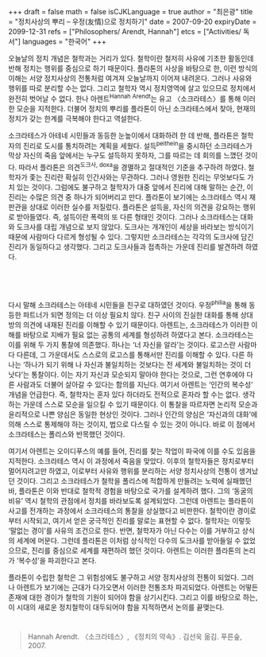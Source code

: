 +++
draft = false
math = false
isCJKLanguage = true
author = "최은광"
title = "정치사상의 뿌리 – 우정(友情)으로 정치하기"
date = 2007-09-20
expiryDate = 2099-12-31
refs = ["Philosophers/ Arendt, Hannah"]
etcs = ["Activities/ 독서"]
languages = "한국어"
+++

오늘날의 정치 개념은 철학과는 거리가 있다. 철학이란 철저히 사유에 기초한 활동인데 반해 정치는 행위를 중심으로 하기 때문이다. 플라톤의 사상을 바탕으로 한, 이런 방식의 이해는 서양 정치사상의 전통처럼 여겨져 오늘날까지 이어져 내려온다. 그러나 사유와 행위를 따로 분리할 수는 없다. 그리고 철학자 역시 정치영역에 살고 있으므로 정치에서 완전히 벗어날 수 없다. 한나 아렌트<sup>Hannah Arendt</sup>는 유고 〈소크라테스〉를 통해 이러한 모순을 지적한다. 더불어 정치의 뿌리를 플라톤이 아닌 소크라테스에서 찾아, 현재의 정치가 갖는 한계를 극복해야 한다고 역설한다.

소크라테스가 아테네 시민들과 동등한 눈높이에서 대화하려 한 데 반해, 플라톤은 철학자의 진리로 도시를 통치하려는 계획을 세웠다. 설득<sup>peithein</sup>을 중시하던 소크라테스가 막상 자신의 죽음 앞에서는 누구도 설득하지 못하자, 그를 따르는 데 회의를 느꼈던 것이다. 따라서 플라톤은 의견<sup>도크사, doxa</sup>을 경멸하고 절대적인 기준을 추구하려 하였다. 철학자가 좇는 진리란 확실히 인간사와는 무관하다. 그러나 영원한 진리는 무엇보다도 가치 있는 것이다. 그럼에도 불구하고 철학자가 대중 앞에서 진리에 대해 말하는 순간, 이 진리는 수많은 의견 중 하나가 되어버리고 만다. 플라톤이 보기에는 소크라테스 역시 재판관을 상대로 이러한 실수를 저질렀다. 플라톤은 설득을, 자신의 의견을 강요하는 행위로 받아들였다. 즉, 설득이란 폭력의 또 다른 형태인 것이다. 그러나 소크라테스는 대화와 도크사를 대립 개념으로 보지 않았다. 도크사는 개개인이 세상을 바라보는 방식이기 때문에 사람마다 다르게 형성될 수 있다. 그렇지만 소크라테스는 각각의 도크사에 담긴 진리가 동일하다고 생각했다. 그리고 도크사들과 접촉하는 가운데 진리를 발견하려 하였다.

<br>

<script async src="https://pagead2.googlesyndication.com/pagead/js/adsbygoogle.js?client=ca-pub-2618164900782657"
     crossorigin="anonymous"></script>
<ins class="adsbygoogle"
     style="display:block; text-align:center;"
     data-ad-layout="in-article"
     data-ad-format="fluid"
     data-ad-client="ca-pub-2618164900782657"
     data-ad-slot="9803941047"></ins>
<script>
     (adsbygoogle = window.adsbygoogle || []).push({});
</script>

<br>

다시 말해 소크라테스는 아테네 시민들을 친구로 대하였던 것이다. 우정<sup>philia</sup>을 통해 동등한 파트너가 되면 정의는 더 이상 필요치 않다. 친구 사이의 진실한 대화를 통해 상대방의 의견에 내재된 진리를 이해할 수 있기 때문이다. 아렌트는, 소크라테스가 이러한 이해를 바탕으로 지배가 필요 없는 공통의 세계를 형성하려 하였다고 본다. 소크라테스는 이를 위해 두 가지 통찰에 의존했다. 하나는 ‘너 자신을 알라’는 것이다. 로고스란 사람마다 다른데, 그 가운데서도 스스로의 로고스를 통해서만 진리를 이해할 수 있다. 다른 하나는 ‘하나가 되기 위해 나 자신과 불일치하는 것보다는 전 세계와 불일치하는 것이 더 낫다’는 통찰이다. 이는 자기 자신과 모순되지 말아야 한다는 것으로, 그런 연후에야 다른 사람과도 더불어 살아갈 수 있다는 함의를 지닌다. 여기서 아렌트는 ‘인간의 복수성’ 개념을 언급한다. 즉, 철학자는 혼자 있다 하더라도 전적으로 혼자라 할 수는 없다. 생각하는 가운데 스스로 모순을 일으킬 수 있기 때문이다. 이 통찰을 따르자면 논리적 모순과 윤리적으로 나쁜 양심은 동일한 현상인 것이다. 그러나 인간의 양심은 ‘자신과의 대화’에 의해 스스로 통제해야 하는 것이지, 법으로 다스릴 수 있는 것이 아니다. 바로 이 점에서 소크라테스는 폴리스와 반목했던 것이다.

여기서 아렌트는 오이디푸스의 예를 들어, 진리를 찾는 작업이 파국에 이를 수도 있음을 지적한다. 소크라테스 역시 이 과정에서 죽음을 맞았다. 이후의 철학자들은 정치로부터 멀어지려고만 하였고, 이로부터 사유와 행위를 분리하는 서양 정치사상의 전통이 생겨났던 것이다. 그리고 소크라테스가 철학을 폴리스에 적합하게 만들려는 노력에 실패했던 바, 플라톤은 이와 반대로 철학적 경험을 바탕으로 국가를 설계하려 했다. 그의 ‘동굴의 비유’ 역시 철학의 관점에서 정치를 바라보도록 설계되었다. 그런데 아렌트는 플라톤이 사고를 전개하는 과정에서 소크라테스의 통찰을 상실했다고 비판한다. 철학이란 경이로부터 시작되고, 여기서 얻은 궁극적인 진리를 말로는 표현할 수 없다. 철학자는 이렇듯 ‘말없는 경이’를 사유의 조건으로 한다. 반면, 철학자가 아닌 다수는 이를 거부하고 상식의 세계에 머문다. 그런데 플라톤은 이처럼 상식적인 다수의 도크사를 받아들일 수 없었으므로, 진리를 중심으로 세계를 재편하려 했던 것이다. 아렌트는 이러한 플라톤의 논리가 ‘복수성’을 파괴한다고 본다.

플라톤이 수립한 철학은 그 위험성에도 불구하고 서양 정치사상의 전통이 되었다. 그러나 아렌트가 보기에는 근대가 다가오면서 이러한 전통조차 파괴되었다. 아렌트는 어떻든 존재에 대한 경이가 철학의 기원이 되어야 함을 상기시킨다. 그리고 이를 바탕으로 하는, 이 시대의 새로운 정치철학이 대두되어야 함을 지적하면서 논의를 끝맺는다.

#

> Hannah Arendt. 〈소크라테스〉, 《정치의 약속》. 김선욱 옮김. 푸른숲, 2007.

#